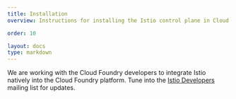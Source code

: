 ```yaml
---
title: Installation
overview: Instructions for installing the Istio control plane in Cloud Foundry.

order: 10

layout: docs
type: markdown
---
```


We are working with the Cloud Foundry developers to integrate Istio
natively into the Cloud Foundry platform. Tune
into the
[Istio Developers](https://groups.google.com/forum/#!forum/istio-dev)
mailing list for updates.
